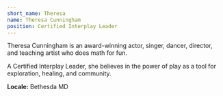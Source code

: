 ```yaml
---
short_name: Theresa
name: Theresa Cunningham
position: Certified Interplay Leader
---
```


Theresa Cunningham is an award-winning actor, singer, dancer, director, and
teaching artist who does math for fun.

A Certified Interplay Leader, she believes in the power of play as a tool for
exploration, healing, and community.

**Locale:** Bethesda MD
